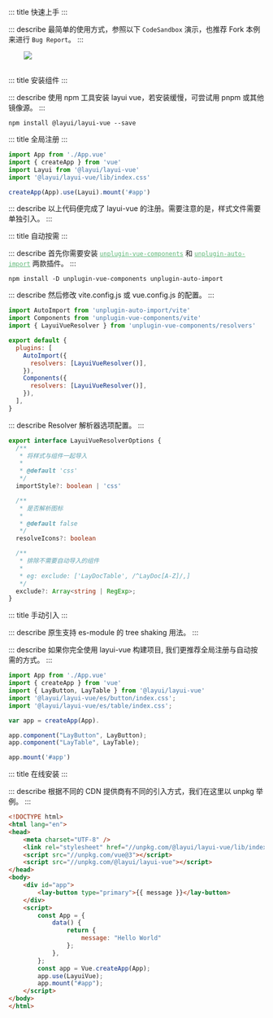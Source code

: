 ::: title 快速上手
:::

::: describe 最简单的使用方式，参照以下 <code>CodeSandbox</code> 演示，也推荐 Fork 本例来进行 <code>Bug Report</code>。
:::

<a href="https://codesandbox.io/p/github/layui-vue/layui-vue-sample/master?workspaceId=6944e84c-d9d7-4a7e-a0e9-1355b1955817&file=%2FREADME.md&workspace=%257B%2522activeFileId%2522%253A%2522cle8a7gxr0001fyf1dn8ca7d5%2522%252C%2522openFiles%2522%253A%255B%2522%252FREADME.md%2522%255D%252C%2522sidebarPanel%2522%253A%2522EXPLORER%2522%252C%2522gitSidebarPanel%2522%253A%2522COMMIT%2522%252C%2522spaces%2522%253A%257B%2522cle8a7l7d000x3n6jeerlli8c%2522%253A%257B%2522key%2522%253A%2522cle8a7l7d000x3n6jeerlli8c%2522%252C%2522name%2522%253A%2522Default%2522%252C%2522devtools%2522%253A%255B%257B%2522key%2522%253A%2522cle8a7l7e000y3n6j1ggt7qgc%2522%252C%2522type%2522%253A%2522PROJECT_SETUP%2522%252C%2522isMinimized%2522%253Atrue%257D%252C%257B%2522type%2522%253A%2522PREVIEW%2522%252C%2522taskId%2522%253A%2522dev%2522%252C%2522port%2522%253A3333%252C%2522key%2522%253A%2522cle8a7xfb008c3n6jhlbohe5r%2522%252C%2522isMinimized%2522%253Afalse%257D%252C%257B%2522type%2522%253A%2522TASK_LOG%2522%252C%2522taskId%2522%253A%2522dev%2522%252C%2522key%2522%253A%2522cle8a7vhi00683n6jlxod11l5%2522%252C%2522isMinimized%2522%253Afalse%257D%255D%257D%257D%252C%2522currentSpace%2522%253A%2522cle8a7l7d000x3n6jeerlli8c%2522%252C%2522spacesOrder%2522%253A%255B%2522cle8a7l7d000x3n6jeerlli8c%2522%255D%252C%2522hideCodeEditor%2522%253Afalse%257D" style="margin-left: 30px; margin-bottom: 30px; margin-top: 10px; display:block;"><img src="https://codesandbox.io/static/img/play-codesandbox.svg" /></a>

::: title 安装组件
:::

::: describe 使用 npm 工具安装 layui vue，若安装缓慢，可尝试用 pnpm 或其他镜像源。
:::

```
npm install @layui/layui-vue --save
```

::: title 全局注册
:::

```js
import App from './App.vue'
import { createApp } from 'vue'
import Layui from '@layui/layui-vue'
import '@layui/layui-vue/lib/index.css'

createApp(App).use(Layui).mount('#app')
```
::: describe 以上代码便完成了 layui-vue 的注册。需要注意的是，样式文件需要单独引入。
:::

::: title 自动按需
:::

::: describe 首先你需要安装 <a href="https://github.com/antfu/unplugin-vue-components" target="_blank" style="color:#5FB878"><code>unplugin-vue-components</code></a> 和 <a href="https://github.com/antfu/unplugin-auto-import" target="_blank" style="color:#5FB878"><code>unplugin-auto-import</code></a> 两款插件。
:::

```
npm install -D unplugin-vue-components unplugin-auto-import
```

::: describe 然后修改 vite.config.js 或 vue.config.js 的配置。 
:::

```js
import AutoImport from 'unplugin-auto-import/vite'
import Components from 'unplugin-vue-components/vite'
import { LayuiVueResolver } from 'unplugin-vue-components/resolvers'

export default {
  plugins: [
    AutoImport({
      resolvers: [LayuiVueResolver()],
    }),
    Components({
      resolvers: [LayuiVueResolver()],
    }),
  ],
}
```
::: describe Resolver 解析器选项配置。 
:::

```ts
export interface LayuiVueResolverOptions {
  /**
   * 将样式与组件一起导入
   *
   * @default 'css'
   */
  importStyle?: boolean | 'css'

  /**
   * 是否解析图标
   *
   * @default false
   */
  resolveIcons?: boolean

  /**
   * 排除不需要自动导入的组件
   * 
   * eg: exclude: ['LayDocTable', /^LayDoc[A-Z]/,]
   */
  exclude?: Array<string | RegExp>;
}
```

::: title 手动引入
:::

::: describe 原生支持 es-module 的 tree shaking 用法。
:::

::: describe 如果你完全使用 layui-vue 构建项目, 我们更推荐全局注册与自动按需的方式。
:::

```js
import App from './App.vue'
import { createApp } from 'vue'
import { LayButton, LayTable } from '@layui/layui-vue'
import '@layui/layui-vue/es/button/index.css';
import '@layui/layui-vue/es/table/index.css';

var app = createApp(App).

app.component("LayButton", LayButton);
app.component("LayTable", LayTable);

app.mount('#app')
```

::: title 在线安装
:::

::: describe 根据不同的 CDN 提供商有不同的引入方式，我们在这里以 unpkg 举例。
:::

```html
<!DOCTYPE html>
<html lang="en">
<head>
    <meta charset="UTF-8" />
    <link rel="stylesheet" href="//unpkg.com/@layui/layui-vue/lib/index.css" />
    <script src="//unpkg.com/vue@3"></script>
    <script src="//unpkg.com/@layui/layui-vue"></script>
</head>
<body>
    <div id="app">
        <lay-button type="primary">{{ message }}</lay-button>
    </div>
    <script>
        const App = {
            data() {
                return {
                    message: "Hello World"
                };
            },
        };
        const app = Vue.createApp(App);
        app.use(LayuiVue);
        app.mount("#app");
    </script>
</body>
</html>
```